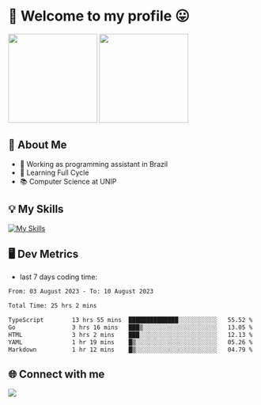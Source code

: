 # 🎉 Welcome to my profile 😛

<div>
  <img height="180em" src="https://github-readme-stats.vercel.app/api?username=VinicciusSantos&show_icons=true&icon_color=fff&include_all_commits=true&count_private=true&bg_color=30,000,000&title_color=fff&text_color=fff"/>
  <img height="180em" src="https://github-readme-stats.vercel.app/api/top-langs/?username=VinicciusSantos&langs_count=8&layout=compact&include_all_commits=true&count_private=true&bg_color=30,000,000&title_color=fff&text_color=fff"/>
</div>

## 📖 About Me
- 🔭 Working as programming assistant in Brazil
- 🌱 Learning Full Cycle
- 📚 Computer Science at UNIP

## 💡 My Skills

[![My Skills](https://skills.thijs.gg/icons?i=angular,react,jest,html,css,sass,bootstrap,ts,js,nodejs,express,git,c,py,postgres,mysql,docker)](https://github.com/VinicciusSantos)

## 🖥️ Dev Metrics

- last 7 days coding time:

<!--START_SECTION:waka-->

```txt
From: 03 August 2023 - To: 10 August 2023

Total Time: 25 hrs 2 mins

TypeScript        13 hrs 55 mins  ██████████████░░░░░░░░░░░   55.52 %
Go                3 hrs 16 mins   ███▒░░░░░░░░░░░░░░░░░░░░░   13.05 %
HTML              3 hrs 2 mins    ███░░░░░░░░░░░░░░░░░░░░░░   12.13 %
YAML              1 hr 19 mins    █▒░░░░░░░░░░░░░░░░░░░░░░░   05.26 %
Markdown          1 hr 12 mins    █▒░░░░░░░░░░░░░░░░░░░░░░░   04.79 %
```

<!--END_SECTION:waka-->

## 🌐 Connect with me

<a href="https://www.linkedin.com/in/vinicius-guedes-b817aa223/"><img src="https://img.shields.io/badge/LinkedIn-0077B5?style=for-the-badge&logo=linkedin&logoColor=white"/></a>

